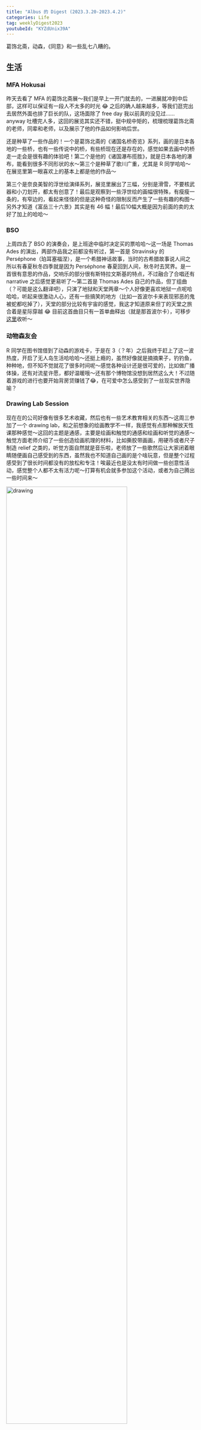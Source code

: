 ```yaml
---
title: "Albus 的 Digest (2023.3.20-2023.4.2)"
categories: Life
tag: weeklyDigest2023
youtubeId: "KYZdUnix39A"
---
```

葛饰北斋，动森，《同意》和一些乱七八糟的。

## 生活

### MFA Hokusai
昨天去看了 MFA 的葛饰北斋展～我们是早上一开门就去的，一进展就冲到中后部，这样可以保证有一段人不太多的时光 😂 之后的确人越来越多，等我们逛完出去居然外面也排了巨长的队，这场面除了 free day 我以前真的没见过…… anyway 吐槽完人多，这回的展览其实还不错，挺中规中矩的，梳理梳理葛饰北斋的老师，同辈和老师，以及展示了他的作品如何影响后世。

还是种草了一些作品的！一个是葛饰北斋的《诸国名桥奇览》系列，画的是日本各地的一些桥，也有一些传说中的桥，有些桥现在还是存在的，感觉如果去画中的桥走一走会是很有趣的体验吧！第二个是他的《诸国瀑布揽胜》，就是日本各地的瀑布，能看到很多不同形状的水～第三个是种草了歌川广重，尤其是 R 同学哈哈～在展览里第一眼喜欢上的基本上都是他的作品～

第三个是奈良美智的浮世绘演绎系列，展览里展出了三幅，分别是滑雪，不要核武器和小刀划开，都太有创意了！最后是观察到一些浮世绘的画幅很特殊，有瘦瘦一条的，有窄边的，看起来怪怪的但是这种奇怪的限制反而产生了一些有趣的构图～另外才知道《富岳三十六景》其实是有 46 幅！最后10幅大概是因为前面的卖的太好了加上的哈哈～

### BSO
上周四去了 BSO 的演奏会，是上班途中临时决定买的票哈哈～这一场是 Thomas Ades 的演出，两部作品我之前都没有听过，第一首是 Stravinsky 的 Perséphone（珀耳塞福涅），是一个希腊神话故事，当时的古希腊故事说人间之所以有春夏秋冬四季就是因为 Perséphone 春夏回到人间，秋冬时去冥界。是一首很有意思的作品，交响乐的部分很有斯特拉文斯基的特点，不过融合了合唱还有 narrative 之后感觉更易听了～第二首是 Thomas Ades 自己的作品，但丁组曲（？可能是这么翻译吧），只演了地狱和天堂两章～个人好像更喜欢地狱一点呢哈哈哈，听起来很激动人心，还有一些搞笑的地方（比如一首波尔卡来表现邪恶的鬼被蛇都吃掉了），天堂的部分比较有宇宙的感觉，我这才知道原来但丁的天堂之旅合着是星际穿越 😂 目前这首曲目只有一首单曲释出（就是那首波尔卡），可移步[这里](https://www.youtube.com/watch?v=KYZdUnix39A)收听～

### 动物森友会
R 同学在图书馆借到了动森的游戏卡，于是在 3（？年）之后我终于赶上了这一波热度，开启了无人岛生活哈哈哈～还挺上瘾的，虽然好像就是摘摘果子，钓钓鱼，种种地，但不知不觉就花了很多时间呢～感觉各种设计还是很可爱的，比如做广播体操，还有对流星许愿，都好温暖哦～还有那个博物馆没想到居然这么大！不过随着游戏的进行也要开始背房贷赚钱了😂，在可爱中怎么感受到了一丝现实世界隐喻？

### Drawing Lab Session
现在在的公司好像有很多艺术收藏，然后也有一些艺术教育相关的东西～这周三参加了一个 drawing lab，和之前想象的绘画教学不一样，我感觉有点那种解放天性课那种感觉～这回的主题是通感，主要是绘画和触觉的通感和绘画和听觉的通感～触觉方面老师介绍了一些创造绘画机理的材料，比如撕胶带画画，用硬币或者尺子制造 relief 之类的，听觉方面自然就是音乐啦，老师放了一些歌然后让大家闭着眼睛随便画自己感受到的东西，虽然我也不知道自己画的是个啥玩意，但是整个过程感受到了很长时间都没有的放松和专注！唉最近也是没太有时间做一些创意性活动，感觉整个人都不太有活力呢～打算有机会就多参加这个活动，或者为自己腾出一些时间来～

<img src="{{site.baseurl}}/img/weekly2023/weekly04.jpg" alt="drawing" width="80%"/>

## 书：[《同意》](https://book.douban.com/subject/35947066/)
今年在各处陆续听到关于这本书的推荐，上周终于把它看了（为此还开始用微信读书了 😂）。这本书讲的是作者瓦内莎十四岁时，被一位很有名的法国作家 G 诱奸的故事。当年她觉得自己是同意这件事的，而且他们之间是爱情，但是长大后回忆才意识到自己其实是受害者，自己是被利用了。书中我最有感触的一点是这位男作家日后在自己的作品里不断用着她这段经历作为素材，完全没有考虑过当事人的感受，而且这些作品让他的名声越来越大。但是瓦内莎因为这些文字感觉被他的一面之词囚禁住了，永远停留在十四岁。

另一段我记忆深刻的部分是瓦内莎终于决定斩断这段关系，失魂落魄的她来到了另一位有名的作家齐奥朗家里，结果对方说，“G 是艺术家，伟大的作家，……他选择了你便已经是你极大的殊荣……自我牺牲和奉献精神——这才是艺术家的妻子应该具备的品德。”这真的是充分揭露出了“缪斯”这个表面光鲜亮丽的词背后血淋淋的真相。如果一位女性成为了艺术家的“缪斯”，就成了他们手里的泥娃娃，而且居然还要求她们要感恩戴德，自我牺牲！与其说“缪斯”是艺术灵感源泉，不如说是艺术的人祭啊。

不过令人感到些许快慰的事，多年之后，瓦内莎终于打破了沉默，用自己的笔写下自己这一面的故事，通过这本书揭露出 G 的道貌岸然，之前被动的她也终于得以让 G 也尝尝被写是什么感觉！同时，这本书也写出了“同意”这看起来简单的词背后可能会蕴含的复杂性，令人深思。

## 电视剧/综艺
### [《锵锵行天下第三季 第三集》](https://movie.douban.com/subject/36053200/)
这一期请到了浙江图书馆古籍部的古籍修复师汪帆，感觉看起来有点《我在故宫修文物》的感觉，佩服从事这种工作的人的耐心！实在是没想到品相那么破败的书页他们可以一点一点的推开变成平整的书页～后面还介绍了纸的制作，以前对古法造纸也完全没有了解，隔着屏幕都能感受到嘉宾对纸的热情～

### [《毛雪汪》](https://movie.douban.com/subject/35524826/)
新的一期《毛雪汪》其实没啥营养（不过这个节目本身就不是营养挂的），但是很好笑😂（大概是我笑点低），很适合辛苦的时候放松一下自己。这期他们搞了个 AI 来给他们设计台本，很搞笑～里面他们还讨论了一小点儿担不担心 AI 取代，AI 取代了人类会咋样之类的问题，感觉跟平日里经常见到的大家都很担忧不太一样，李雪琴觉得被 AI 也不错，只要能保证咱有吃有喝，我觉得也挺有道理啊～应该借此推进全民基本收入啊！另外他们还吐槽了 AI 咋要取代的都是写文章，写歌这类的，而不是种地，做家务之类的，看来 AI 也知道啥舒服😂 还说到一个畅想是，人类回归种地，然后花钱欣赏 AI 创造的艺术，感觉是个还挺合理的想象呢 🤣

全场最佳是他们问那个 AI 《毛雪汪》是啥，AI 回答是毛阿敏，雪村和汪涵主持的一档综艺节目，笑死我了😆

### [《声生不息 宝岛季》](https://movie.douban.com/subject/35905181/)
虽说这个节目的政治意味可能都无需点破，但是出于好奇还是看了一下，还是种草了不少歌的（主要是我对华语乐坛了解太少 😂）～不过觉得看看唱歌就行了……别的就……无力吐槽……另外因为政治原因有好些歌手不能提起，或者不能大肆宣传，真的是……如果没有这些个政治原因大家一起玩玩音乐多开心啊……

## 播客
### 《一人有一个：从女性视角聊中美性教育》
这一期《一人有一个》很喜欢！虽然是恰饭节目，但是 Frances 和 好小气非常真诚细节的分享好棒啊，一直在感叹她们怎么记性这么好（开玩笑）～后面还提到了武侠小说里关于性的一些塑造，比如什么朱砂痣啊，什么“欲练此功，必先自宫”啊，真的是感觉把性塑造成一种奇奇怪怪的黑魔法了🤣，因为个人对武侠小说没啥了解，感觉还挺新奇的～挺希望这样的分享越来越多～

<iframe src="https://www.listennotes.com/podcasts/一人有一个/ep22-YAdisj3X26v/embed/" height="180px" width="100%" style="width: 1px; min-width: 100%;" frameborder="0" scrolling="no" loading="lazy"></iframe>

### 《路书：阅读成都》
好久没听《路书》了，因为现在好多节目都变成了付费节目 😂 看到这期标题就很想打开了，毕竟是待过的地方～不过听完觉得自己真的去过成都吗？啥都不知道哈哈哈～总之是涨知识的一期～

<iframe src="https://www.listennotes.com/podcasts/路书/episode-124-阅读成都-6f4Heid7xZg/embed/" height="180px" width="100%" style="width: 1px; min-width: 100%;" frameborder="0" scrolling="no" loading="lazy"></iframe>

## 音乐
今早惊闻坂本龙一去世，我个人算不上坂本龙一的粉丝，但是是 YMO 的粉丝～唉YMO 现在只剩下年纪最大的细野晴臣了，分享一个他们的 Behind the Mask，是1983年解散演唱会电影的版本～

<iframe src="//player.bilibili.com/player.html?aid=982689080&bvid=BV1ut4y1a7nU&cid=751923676&page=1" scrolling="no" border="0" frameborder="no" framespacing="0" allowfullscreen="true" width="100%" height="400"> </iframe>

观看完整演唱会请[移步这里](https://www.bilibili.com/video/BV1734y1W7PP/)。

## Quote
语言从来都是一场围猎。掌握话语就是掌握了权力。（克洛伊·德洛姆）

---
这周的 digest 就到这里啦～大家这周都看了/听了/学了什么好玩的东西呢？在评论里留言一起交流吧～